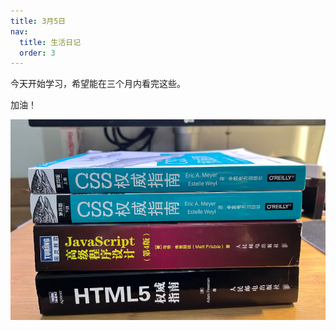 ```yaml
---
title: 3月5日
nav:
  title: 生活日记
  order: 3
---
```


今天开始学习，希望能在三个月内看完这些。

加油！

<img src="./_images/q1.png" style="width: 800px;"/>
